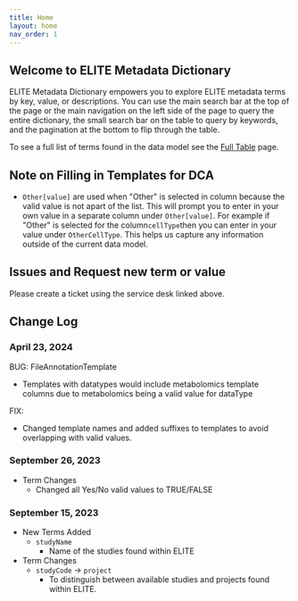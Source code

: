 ```yaml
---
title: Home
layout: home
nav_order: 1
---
```

## Welcome to ELITE Metadata Dictionary

ELITE Metadata Dictionary empowers you to explore ELITE metadata terms by key, value, or descriptions. You can use the main search bar at the top of the page or the main navigation on the left side of the page to query the entire dictionary, the small search bar on the table to query by keywords, and the pagination at the bottom to flip through the table.

To see a full list of terms found in the data model see the [Full Table](docs/FullTable.html) page.

## Note on Filling in Templates for DCA

- `Other[value]` are used when "Other" is selected in column because the valid value is not apart of the list. This will prompt you to enter in your own value in a separate column under `Other[value]`. For example if "Other" is selected for the column`cellType`then you can enter in your value under `OtherCellType`. This helps us capture any information outside of the current data model.

## Issues and Request new term or value

Please create a ticket using the service desk linked above.

## Change Log

### April 23, 2024

BUG: FileAnnotationTemplate

- Templates with datatypes would include metabolomics template columns due to metabolomics being a valid value for dataType

FIX:

- Changed template names and added suffixes to templates to avoid overlapping with valid values.

### September 26, 2023

- Term Changes
  - Changed all Yes/No valid values to TRUE/FALSE

### September 15, 2023

- New Terms Added
  - `studyName`
    - Name of the studies found within ELITE
- Term Changes
  - `studyCode` -> `project`
    - To distinguish between available studies and projects found within ELITE.

